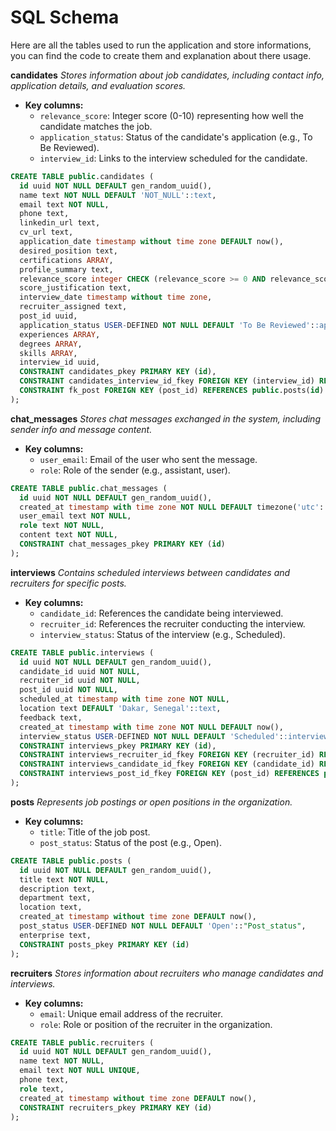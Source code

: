 # SQL Schema 
 Here are all the tables used to run the application and store informations, you can find the code to create them and explanation about there usage.

**candidates**
*Stores information about job candidates, including contact info, application details, and evaluation scores.*
- **Key columns:**
  - `relevance_score`: Integer score (0-10) representing how well the candidate matches the job.
  - `application_status`: Status of the candidate's application (e.g., To Be Reviewed).
  - `interview_id`: Links to the interview scheduled for the candidate.

```sql
CREATE TABLE public.candidates (
  id uuid NOT NULL DEFAULT gen_random_uuid(),
  name text NOT NULL DEFAULT 'NOT_NULL'::text,
  email text NOT NULL,
  phone text,
  linkedin_url text,
  cv_url text,
  application_date timestamp without time zone DEFAULT now(),
  desired_position text,
  certifications ARRAY,
  profile_summary text,
  relevance_score integer CHECK (relevance_score >= 0 AND relevance_score <= 10),
  score_justification text,
  interview_date timestamp without time zone,
  recruiter_assigned text,
  post_id uuid,
  application_status USER-DEFINED NOT NULL DEFAULT 'To Be Reviewed'::application_status,
  experiences ARRAY,
  degrees ARRAY,
  skills ARRAY,
  interview_id uuid,
  CONSTRAINT candidates_pkey PRIMARY KEY (id),
  CONSTRAINT candidates_interview_id_fkey FOREIGN KEY (interview_id) REFERENCES public.interviews(id),
  CONSTRAINT fk_post FOREIGN KEY (post_id) REFERENCES public.posts(id)
);
```

**chat_messages**
*Stores chat messages exchanged in the system, including sender info and message content.*
- **Key columns:**
  - `user_email`: Email of the user who sent the message.
  - `role`: Role of the sender (e.g., assistant, user).

```sql
CREATE TABLE public.chat_messages (
  id uuid NOT NULL DEFAULT gen_random_uuid(),
  created_at timestamp with time zone NOT NULL DEFAULT timezone('utc'::text, now()),
  user_email text NOT NULL,
  role text NOT NULL,
  content text NOT NULL,
  CONSTRAINT chat_messages_pkey PRIMARY KEY (id)
);
```

**interviews**
*Contains scheduled interviews between candidates and recruiters for specific posts.*
- **Key columns:**
  - `candidate_id`: References the candidate being interviewed.
  - `recruiter_id`: References the recruiter conducting the interview.
  - `interview_status`: Status of the interview (e.g., Scheduled).

```sql
CREATE TABLE public.interviews (
  id uuid NOT NULL DEFAULT gen_random_uuid(),
  candidate_id uuid NOT NULL,
  recruiter_id uuid NOT NULL,
  post_id uuid NOT NULL,
  scheduled_at timestamp with time zone NOT NULL,
  location text DEFAULT 'Dakar, Senegal'::text,
  feedback text,
  created_at timestamp with time zone NOT NULL DEFAULT now(),
  interview_status USER-DEFINED NOT NULL DEFAULT 'Scheduled'::interviews_status,
  CONSTRAINT interviews_pkey PRIMARY KEY (id),
  CONSTRAINT interviews_recruiter_id_fkey FOREIGN KEY (recruiter_id) REFERENCES public.recruiters(id),
  CONSTRAINT interviews_candidate_id_fkey FOREIGN KEY (candidate_id) REFERENCES public.candidates(id),
  CONSTRAINT interviews_post_id_fkey FOREIGN KEY (post_id) REFERENCES public.posts(id)
);
```

**posts**
*Represents job postings or open positions in the organization.*
- **Key columns:**
  - `title`: Title of the job post.
  - `post_status`: Status of the post (e.g., Open).

```sql
CREATE TABLE public.posts (
  id uuid NOT NULL DEFAULT gen_random_uuid(),
  title text NOT NULL,
  description text,
  department text,
  location text,
  created_at timestamp without time zone DEFAULT now(),
  post_status USER-DEFINED NOT NULL DEFAULT 'Open'::"Post_status",
  enterprise text,
  CONSTRAINT posts_pkey PRIMARY KEY (id)
);
```

**recruiters**
*Stores information about recruiters who manage candidates and interviews.*
- **Key columns:**
  - `email`: Unique email address of the recruiter.
  - `role`: Role or position of the recruiter in the organization.

```sql
CREATE TABLE public.recruiters (
  id uuid NOT NULL DEFAULT gen_random_uuid(),
  name text NOT NULL,
  email text NOT NULL UNIQUE,
  phone text,
  role text,
  created_at timestamp without time zone DEFAULT now(),
  CONSTRAINT recruiters_pkey PRIMARY KEY (id)
);
```